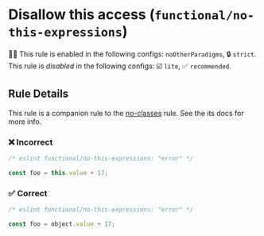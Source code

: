 # Disallow this access (`functional/no-this-expressions`)

💼🚫 This rule is enabled in the following configs: `noOtherParadigms`, 🔒 `strict`. This rule is _disabled_ in the following configs: ☑️ `lite`, ✅ `recommended`.

<!-- end auto-generated rule header -->

## Rule Details

This rule is a companion rule to the [no-classes](./no-classes.md) rule.
See the its docs for more info.

### ❌ Incorrect

<!-- eslint-skip -->

```js
/* eslint functional/no-this-expressions: "error" */

const foo = this.value + 17;
```

### ✅ Correct

```js
/* eslint functional/no-this-expressions: "error" */

const foo = object.value + 17;
```
